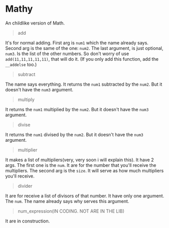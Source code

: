 # Mathy
An childlike version of Math. 

> add

It's for normal adding. First arg is `num1` which the name already says. Second arg is the same of the one: `num2`. The last argument, is just optional, `num3`. Is the list of the other numbers. So don't worry of use `add(11,11,11,11,11)`, that will do it. (If you only add this function, add the `__addelse` too.)

> subtract

The name says everything. It returns the `num1` subtracted by the `num2`. But it doesn't have the `num3` argument.

> multiply

It returns the `num1` multiplied by the `num2`. But it doesn't have the `num3` argument.

> divise

It returns the `num1` divised by the `num2`. But it doesn't have the `num3` argument.

> multiplier

It makes a list of multipliers(very, very soon i will explain this). It have 2 args. The first one is the `num`. It are for the number that you'll receive the multipliers. The second arg is the `size`. It will serve as how much multipliers you'll receive.

> divider

It are for receive a list of divisors of that number. It have only one argument. The `num`. The name already says why serves this argument.


> num_expression(IN CODING. NOT ARE IN THE LIB)

It are in construction.
